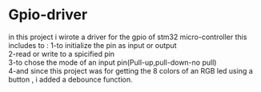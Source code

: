 # Gpio-driver

in this project i wirote a driver for the gpio of stm32 micro-controller 
this includes to :
1-to initialize the pin as input or output\
2-read or write to a spicified pin\
3-to chose the mode of an input pin(Pull-up,pull-down-no pull)\
4-and since this project was for getting the 8 colors of an RGB led using a button , i added a debounce function.
